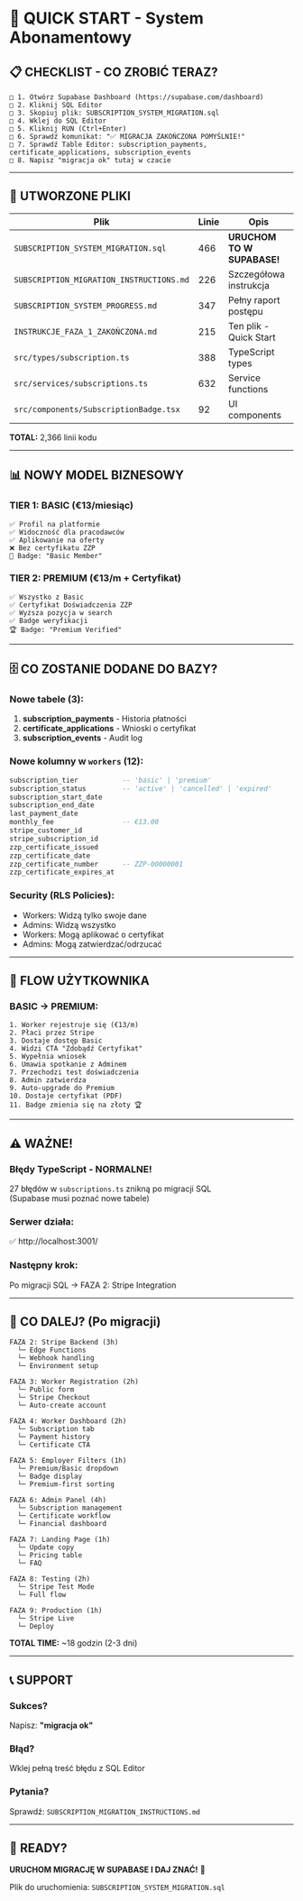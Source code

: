 # 🚀 QUICK START - System Abonamentowy

## 📋 CHECKLIST - CO ZROBIĆ TERAZ?

```
□ 1. Otwórz Supabase Dashboard (https://supabase.com/dashboard)
□ 2. Kliknij SQL Editor
□ 3. Skopiuj plik: SUBSCRIPTION_SYSTEM_MIGRATION.sql
□ 4. Wklej do SQL Editor
□ 5. Kliknij RUN (Ctrl+Enter)
□ 6. Sprawdź komunikat: "✅ MIGRACJA ZAKOŃCZONA POMYŚLNIE!"
□ 7. Sprawdź Table Editor: subscription_payments, certificate_applications, subscription_events
□ 8. Napisz "migracja ok" tutaj w czacie
```

---

## 📂 UTWORZONE PLIKI

| Plik | Linie | Opis |
|------|-------|------|
| `SUBSCRIPTION_SYSTEM_MIGRATION.sql` | 466 | **URUCHOM TO W SUPABASE!** |
| `SUBSCRIPTION_MIGRATION_INSTRUCTIONS.md` | 226 | Szczegółowa instrukcja |
| `SUBSCRIPTION_SYSTEM_PROGRESS.md` | 347 | Pełny raport postępu |
| `INSTRUKCJE_FAZA_1_ZAKOŃCZONA.md` | 215 | Ten plik - Quick Start |
| `src/types/subscription.ts` | 388 | TypeScript types |
| `src/services/subscriptions.ts` | 632 | Service functions |
| `src/components/SubscriptionBadge.tsx` | 92 | UI components |

**TOTAL:** 2,366 linii kodu

---

## 📊 NOWY MODEL BIZNESOWY

### TIER 1: BASIC (€13/miesiąc)
```
✅ Profil na platformie
✅ Widoczność dla pracodawców
✅ Aplikowanie na oferty
❌ Bez certyfikatu ZZP
🔵 Badge: "Basic Member"
```

### TIER 2: PREMIUM (€13/m + Certyfikat)
```
✅ Wszystko z Basic
✅ Certyfikat Doświadczenia ZZP
✅ Wyższa pozycja w search
✅ Badge weryfikacji
🏆 Badge: "Premium Verified"
```

---

## 🗄️ CO ZOSTANIE DODANE DO BAZY?

### Nowe tabele (3):
1. **subscription_payments** - Historia płatności
2. **certificate_applications** - Wnioski o certyfikat
3. **subscription_events** - Audit log

### Nowe kolumny w `workers` (12):
```sql
subscription_tier           -- 'basic' | 'premium'
subscription_status         -- 'active' | 'cancelled' | 'expired'
subscription_start_date
subscription_end_date
last_payment_date
monthly_fee                 -- €13.00
stripe_customer_id
stripe_subscription_id
zzp_certificate_issued
zzp_certificate_date
zzp_certificate_number      -- ZZP-00000001
zzp_certificate_expires_at
```

### Security (RLS Policies):
- Workers: Widzą tylko swoje dane
- Admins: Widzą wszystko
- Workers: Mogą aplikować o certyfikat
- Admins: Mogą zatwierdzać/odrzucać

---

## 🔄 FLOW UŻYTKOWNIKA

### BASIC → PREMIUM:
```
1. Worker rejestruje się (€13/m)
2. Płaci przez Stripe
3. Dostaje dostęp Basic
4. Widzi CTA "Zdobądź Certyfikat"
5. Wypełnia wniosek
6. Umawia spotkanie z Adminem
7. Przechodzi test doświadczenia
8. Admin zatwierdza
9. Auto-upgrade do Premium
10. Dostaje certyfikat (PDF)
11. Badge zmienia się na złoty 🏆
```

---

## ⚠️ WAŻNE!

### Błędy TypeScript - NORMALNE!
27 błędów w `subscriptions.ts` znikną po migracji SQL  
(Supabase musi poznać nowe tabele)

### Serwer działa:
✅ http://localhost:3001/

### Następny krok:
Po migracji SQL → FAZA 2: Stripe Integration

---

## 🎯 CO DALEJ? (Po migracji)

```
FAZA 2: Stripe Backend (3h)
  └─ Edge Functions
  └─ Webhook handling
  └─ Environment setup

FAZA 3: Worker Registration (2h)
  └─ Public form
  └─ Stripe Checkout
  └─ Auto-create account

FAZA 4: Worker Dashboard (2h)
  └─ Subscription tab
  └─ Payment history
  └─ Certificate CTA

FAZA 5: Employer Filters (1h)
  └─ Premium/Basic dropdown
  └─ Badge display
  └─ Premium-first sorting

FAZA 6: Admin Panel (4h)
  └─ Subscription management
  └─ Certificate workflow
  └─ Financial dashboard

FAZA 7: Landing Page (1h)
  └─ Update copy
  └─ Pricing table
  └─ FAQ

FAZA 8: Testing (2h)
  └─ Stripe Test Mode
  └─ Full flow

FAZA 9: Production (1h)
  └─ Stripe Live
  └─ Deploy
```

**TOTAL TIME:** ~18 godzin (2-3 dni)

---

## 📞 SUPPORT

### Sukces?
Napisz: **"migracja ok"**

### Błąd?
Wklej pełną treść błędu z SQL Editor

### Pytania?
Sprawdź: `SUBSCRIPTION_MIGRATION_INSTRUCTIONS.md`

---

## 🎉 READY?

**URUCHOM MIGRACJĘ W SUPABASE I DAJ ZNAĆ!** 🚀

Plik do uruchomienia: `SUBSCRIPTION_SYSTEM_MIGRATION.sql`
